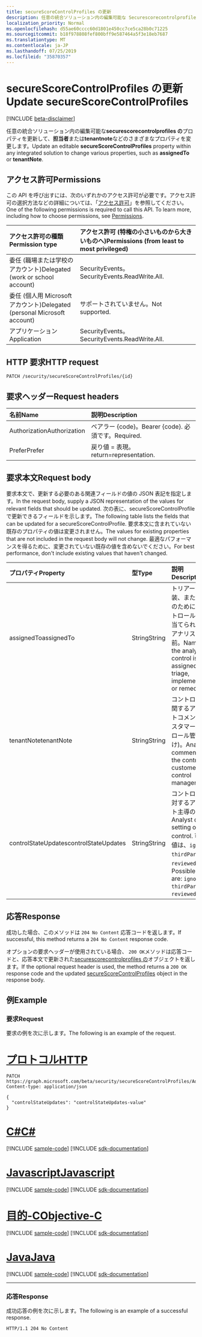 ```yaml
---
title: secureScoreControlProfiles の更新
description: 任意の統合ソリューション内の編集可能な Securescorecontrolprofiles のプロパティを更新して、担当者または tenantNote などのさまざまなプロパティを変更します。
localization_priority: Normal
ms.openlocfilehash: d55ae60cccc60d1801e450cc7ce5ca28b0c71225
ms.sourcegitcommit: b18f978808fef800bff9e587464a5f3e18eb7687
ms.translationtype: MT
ms.contentlocale: ja-JP
ms.lasthandoff: 07/25/2019
ms.locfileid: "35870357"
---
```

# <a name="update-securescorecontrolprofiles"></a><span data-ttu-id="bdae0-103">secureScoreControlProfiles の更新</span><span class="sxs-lookup"><span data-stu-id="bdae0-103">Update secureScoreControlProfiles</span></span>

 [!INCLUDE [beta-disclaimer](../../includes/beta-disclaimer.md)]

<span data-ttu-id="bdae0-104">任意の統合ソリューション内の編集可能な**securescorecontrolprofiles の**プロパティを更新して、**担当者**または**tenantnote**などのさまざまなプロパティを変更します。</span><span class="sxs-lookup"><span data-stu-id="bdae0-104">Update an editable **secureScoreControlProfiles** property within any integrated solution to change various properties, such as **assignedTo** or **tenantNote**.</span></span>

## <a name="permissions"></a><span data-ttu-id="bdae0-105">アクセス許可</span><span class="sxs-lookup"><span data-stu-id="bdae0-105">Permissions</span></span>

<span data-ttu-id="bdae0-p101">この API を呼び出すには、次のいずれかのアクセス許可が必要です。アクセス許可の選択方法などの詳細については、「[アクセス許可](/graph/permissions-reference)」を参照してください。</span><span class="sxs-lookup"><span data-stu-id="bdae0-p101">One of the following permissions is required to call this API. To learn more, including how to choose permissions, see [Permissions](/graph/permissions-reference).</span></span>

|<span data-ttu-id="bdae0-108">アクセス許可の種類</span><span class="sxs-lookup"><span data-stu-id="bdae0-108">Permission type</span></span>      | <span data-ttu-id="bdae0-109">アクセス許可 (特権の小さいものから大きいものへ)</span><span class="sxs-lookup"><span data-stu-id="bdae0-109">Permissions (from least to most privileged)</span></span>              |
|:--------------------|:---------------------------------------------------------|
|<span data-ttu-id="bdae0-110">委任 (職場または学校のアカウント)</span><span class="sxs-lookup"><span data-stu-id="bdae0-110">Delegated (work or school account)</span></span> |   <span data-ttu-id="bdae0-111">SecurityEvents。</span><span class="sxs-lookup"><span data-stu-id="bdae0-111">SecurityEvents.ReadWrite.All.</span></span>  |
|<span data-ttu-id="bdae0-112">委任 (個人用 Microsoft アカウント)</span><span class="sxs-lookup"><span data-stu-id="bdae0-112">Delegated (personal Microsoft account)</span></span> |  <span data-ttu-id="bdae0-113">サポートされていません。</span><span class="sxs-lookup"><span data-stu-id="bdae0-113">Not supported.</span></span>  |
|<span data-ttu-id="bdae0-114">アプリケーション</span><span class="sxs-lookup"><span data-stu-id="bdae0-114">Application</span></span> | <span data-ttu-id="bdae0-115">SecurityEvents。</span><span class="sxs-lookup"><span data-stu-id="bdae0-115">SecurityEvents.ReadWrite.All.</span></span> |

## <a name="http-request"></a><span data-ttu-id="bdae0-116">HTTP 要求</span><span class="sxs-lookup"><span data-stu-id="bdae0-116">HTTP request</span></span>

<!-- { "blockType": "ignored" } -->

```http
PATCH /security/secureScoreControlProfiles/{id}
```

## <a name="request-headers"></a><span data-ttu-id="bdae0-117">要求ヘッダー</span><span class="sxs-lookup"><span data-stu-id="bdae0-117">Request headers</span></span>

| <span data-ttu-id="bdae0-118">名前</span><span class="sxs-lookup"><span data-stu-id="bdae0-118">Name</span></span>       | <span data-ttu-id="bdae0-119">説明</span><span class="sxs-lookup"><span data-stu-id="bdae0-119">Description</span></span>|
|:-----------|:-----------|
| <span data-ttu-id="bdae0-120">Authorization</span><span class="sxs-lookup"><span data-stu-id="bdae0-120">Authorization</span></span>  | <span data-ttu-id="bdae0-121">ベアラー {code}。</span><span class="sxs-lookup"><span data-stu-id="bdae0-121">Bearer {code}.</span></span> <span data-ttu-id="bdae0-122">必須です。</span><span class="sxs-lookup"><span data-stu-id="bdae0-122">Required.</span></span>|
|<span data-ttu-id="bdae0-123">Prefer</span><span class="sxs-lookup"><span data-stu-id="bdae0-123">Prefer</span></span> | <span data-ttu-id="bdae0-124">戻り値 = 表現。</span><span class="sxs-lookup"><span data-stu-id="bdae0-124">return=representation.</span></span> |

## <a name="request-body"></a><span data-ttu-id="bdae0-125">要求本文</span><span class="sxs-lookup"><span data-stu-id="bdae0-125">Request body</span></span>

<span data-ttu-id="bdae0-126">要求本文で、更新する必要のある関連フィールドの値の JSON 表記を指定します。</span><span class="sxs-lookup"><span data-stu-id="bdae0-126">In the request body, supply a JSON representation of the values for relevant fields that should be updated.</span></span> <span data-ttu-id="bdae0-127">次の表に、secureScoreControlProfile で更新できるフィールドを示します。</span><span class="sxs-lookup"><span data-stu-id="bdae0-127">The following table lists the fields that can be updated for a secureScoreControlProfile.</span></span> <span data-ttu-id="bdae0-128">要求本文に含まれていない既存のプロパティの値は変更されません。</span><span class="sxs-lookup"><span data-stu-id="bdae0-128">The values for existing properties that are not included in the request body will not change.</span></span> <span data-ttu-id="bdae0-129">最適なパフォーマンスを得るために、変更されていない既存の値を含めないでください。</span><span class="sxs-lookup"><span data-stu-id="bdae0-129">For best performance, don't include existing values that haven't changed.</span></span>

| <span data-ttu-id="bdae0-130">プロパティ</span><span class="sxs-lookup"><span data-stu-id="bdae0-130">Property</span></span>   | <span data-ttu-id="bdae0-131">型</span><span class="sxs-lookup"><span data-stu-id="bdae0-131">Type</span></span> |<span data-ttu-id="bdae0-132">説明</span><span class="sxs-lookup"><span data-stu-id="bdae0-132">Description</span></span>|
|:---------------|:--------|:----------|
|<span data-ttu-id="bdae0-133">assignedTo</span><span class="sxs-lookup"><span data-stu-id="bdae0-133">assignedTo</span></span>|<span data-ttu-id="bdae0-134">String</span><span class="sxs-lookup"><span data-stu-id="bdae0-134">String</span></span>|<span data-ttu-id="bdae0-135">トリアージ、実装、または修復のために、コントロールが割り当てられているアナリストの名前。</span><span class="sxs-lookup"><span data-stu-id="bdae0-135">Name of the analyst the control is assigned to for triage, implementation, or remediation.</span></span>|
|<span data-ttu-id="bdae0-136">tenantNote</span><span class="sxs-lookup"><span data-stu-id="bdae0-136">tenantNote</span></span>|<span data-ttu-id="bdae0-137">String</span><span class="sxs-lookup"><span data-stu-id="bdae0-137">String</span></span>|<span data-ttu-id="bdae0-138">コントロールに関するアナリストコメント (カスタマーコントロール管理向け)。</span><span class="sxs-lookup"><span data-stu-id="bdae0-138">Analyst comments on the control (for customer control management).</span></span>|
|<span data-ttu-id="bdae0-139">controlStateUpdates</span><span class="sxs-lookup"><span data-stu-id="bdae0-139">controlStateUpdates</span></span>| <span data-ttu-id="bdae0-140">String</span><span class="sxs-lookup"><span data-stu-id="bdae0-140">String</span></span>|<span data-ttu-id="bdae0-141">コントロールに対するアナリスト主導の設定。</span><span class="sxs-lookup"><span data-stu-id="bdae0-141">Analyst driven setting on the control.</span></span> <span data-ttu-id="bdae0-142">可能な値は、`ignore`、`thirdParty`、`reviewed` です。</span><span class="sxs-lookup"><span data-stu-id="bdae0-142">Possible values are: `ignore`, `thirdParty`, `reviewed`.</span></span>|


## <a name="response"></a><span data-ttu-id="bdae0-143">応答</span><span class="sxs-lookup"><span data-stu-id="bdae0-143">Response</span></span>

<span data-ttu-id="bdae0-144">成功した場合、このメソッドは `204 No Content` 応答コードを返します。</span><span class="sxs-lookup"><span data-stu-id="bdae0-144">If successful, this method returns a `204 No Content` response code.</span></span>

<span data-ttu-id="bdae0-145">オプションの要求ヘッダーが使用されている場合、 `200 OK`メソッドは応答コードと、応答本文で更新された[securescorecontrolprofiles の](../resources/securescorecontrolprofiles.md)オブジェクトを返します。</span><span class="sxs-lookup"><span data-stu-id="bdae0-145">If the optional request header is used, the method returns a `200 OK` response code and the updated [secureScoreControlProfiles](../resources/securescorecontrolprofiles.md) object in the response body.</span></span>

## <a name="example"></a><span data-ttu-id="bdae0-146">例</span><span class="sxs-lookup"><span data-stu-id="bdae0-146">Example</span></span>

### <a name="request"></a><span data-ttu-id="bdae0-147">要求</span><span class="sxs-lookup"><span data-stu-id="bdae0-147">Request</span></span>

<span data-ttu-id="bdae0-148">要求の例を次に示します。</span><span class="sxs-lookup"><span data-stu-id="bdae0-148">The following is an example of the request.</span></span>

# <a name="httptabhttp"></a>[<span data-ttu-id="bdae0-149">プロトコル</span><span class="sxs-lookup"><span data-stu-id="bdae0-149">HTTP</span></span>](#tab/http)
<!-- {
  "blockType": "request",
  "name": "securescorecontrolprofiles_update"
}-->

```http
PATCH https://graph.microsoft.com/beta/security/secureScoreControlProfiles/AdminMFA
Content-type: application/json

{
  "controlStateUpdates": "controlStateUpdates-value"
}
```
# <a name="ctabcsharp"></a>[<span data-ttu-id="bdae0-150">C#</span><span class="sxs-lookup"><span data-stu-id="bdae0-150">C#</span></span>](#tab/csharp)
[!INCLUDE [sample-code](../includes/snippets/csharp/securescorecontrolprofiles-update-csharp-snippets.md)]
[!INCLUDE [sdk-documentation](../includes/snippets/snippets-sdk-documentation-link.md)]

# <a name="javascripttabjavascript"></a>[<span data-ttu-id="bdae0-151">Javascript</span><span class="sxs-lookup"><span data-stu-id="bdae0-151">Javascript</span></span>](#tab/javascript)
[!INCLUDE [sample-code](../includes/snippets/javascript/securescorecontrolprofiles-update-javascript-snippets.md)]
[!INCLUDE [sdk-documentation](../includes/snippets/snippets-sdk-documentation-link.md)]

# <a name="objective-ctabobjc"></a>[<span data-ttu-id="bdae0-152">目的-C</span><span class="sxs-lookup"><span data-stu-id="bdae0-152">Objective-C</span></span>](#tab/objc)
[!INCLUDE [sample-code](../includes/snippets/objc/securescorecontrolprofiles-update-objc-snippets.md)]
[!INCLUDE [sdk-documentation](../includes/snippets/snippets-sdk-documentation-link.md)]

# <a name="javatabjava"></a>[<span data-ttu-id="bdae0-153">Java</span><span class="sxs-lookup"><span data-stu-id="bdae0-153">Java</span></span>](#tab/java)
[!INCLUDE [sample-code](../includes/snippets/java/securescorecontrolprofiles-update-java-snippets.md)]
[!INCLUDE [sdk-documentation](../includes/snippets/snippets-sdk-documentation-link.md)]

---


### <a name="response"></a><span data-ttu-id="bdae0-154">応答</span><span class="sxs-lookup"><span data-stu-id="bdae0-154">Response</span></span>

<span data-ttu-id="bdae0-155">成功応答の例を次に示します。</span><span class="sxs-lookup"><span data-stu-id="bdae0-155">The following is an example of a successful response.</span></span>
<!-- {
  "blockType": "response",
  "truncated": true,
  "@odata.type": "microsoft.graph.secureScoreControlProfile"
} -->

```http
HTTP/1.1 204 No Content
```




<!--
{
  "type": "#page.annotation",
  "description": "Update secureScoreControlProfiles",
  "keywords": "",
  "section": "documentation",
  "tocPath": "",
  "suppressions": [
  ]
}
-->
